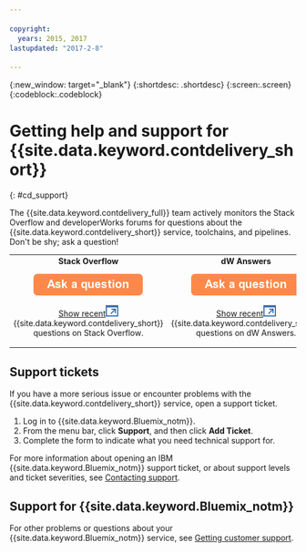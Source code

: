 ```yaml
---

copyright:
  years: 2015, 2017
lastupdated: "2017-2-8"

---
```


{:new_window: target="_blank"}
{:shortdesc: .shortdesc}
{:screen:.screen}
{:codeblock:.codeblock}


# Getting help and support for {{site.data.keyword.contdelivery_short}}    
{: #cd_support}  

The {{site.data.keyword.contdelivery_full}} team actively monitors the Stack Overflow and developerWorks forums for questions about the {{site.data.keyword.contdelivery_short}} service, toolchains, and pipelines. Don't be shy; ask a question!    

<table>
 <td align="center">
 <strong>Stack Overflow</strong>
  <p>
   <a class="xref" href="http://stackoverflow.com/questions/ask?tags=ibm-bluemix,continuous-delivery" target="_blank" title="(Opens in a new tab or window)"><img class="image" src="images/ask-a-question.png" alt="Ask a question"/></a></p>
   <p>
    <a class="xref" href="http://stackoverflow.com/questions/tagged/continuous-delivery" target="_blank" title="(Opens in a new tab or window)">Show recent<img class="image" src="../../icons/launch-glyph.svg" alt="External link icon"/></a> {{site.data.keyword.contdelivery_short}} questions on Stack Overflow.</p></td>
  <td align="center">
  <strong>dW Answers</strong>
   <p>
   <a class="xref" href="https://developer.ibm.com/answers/questions/ask/?topics=continuous-delivery,bluemix" target="_blank" title="(Opens in a new tab or window)"><img class="image" src="images/ask-a-question.png" alt="Ask a question"/></a></p>
   <p>
    <a class="xref" href="https://developer.ibm.com/answers/topics/continuous-delivery.html" target="_blank" title="(Opens in a new tab or window)">Show recent<img class="image" src="../../icons/launch-glyph.svg" alt="External link icon"/></a> {{site.data.keyword.contdelivery_short}} questions on dW Answers.</p></td>
  </table>  


## Support tickets

If you have a more serious issue or encounter problems with the {{site.data.keyword.contdelivery_short}} service, open a support ticket.    

1. Log in to {{site.data.keyword.Bluemix_notm}}.
1. From the menu bar, click **Support**, and then click **Add Ticket**.
1. Complete the form to indicate what you need technical support for.

For more information about opening an IBM {{site.data.keyword.Bluemix_notm}} support ticket, or about support levels and ticket severities, see [Contacting support](https://console.ng.bluemix.net/docs/support/index.html#contacting-support).


## Support for {{site.data.keyword.Bluemix_notm}}
For other problems or questions about your {{site.data.keyword.Bluemix_notm}} service, see [Getting customer support](https://www.{DomainName}/docs/support/index.html#getting-customer-support).

